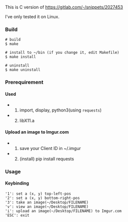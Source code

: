 This is C version of https://gitlab.com/-/snippets/2027453

I've only tested it on Linux.

### Build

```
# build
$ make

# install to ~/bin (if you change it, edit Makefile)
$ make install

# uninstall
$ make uninstall
```

### Prerequirement

#### Used
- 1. import, display, python3(using `requests`)
- 2. libX11.a

#### Upload an image to Imgur.com
- 1. save your Client ID in ~/.imgur
- 2. (install) pip install  requests

### Usage

#### Keybinding

```
'1': set a (x, y) top-left-pos
'2': set a (x, y) bottom-right-pos
'3': take an image(~/Desktop/FILENAME)
'v': view an image(~/Desktop/FILENAME)
'i': upload an image(~/Desktop/FILENAME) to Imgur.com
'ESC': exit
```
